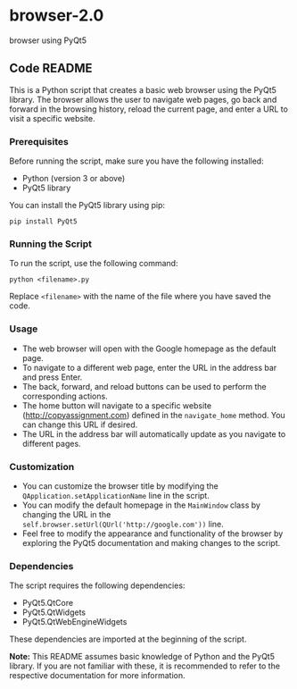 # browser-2.0
browser using PyQt5
## Code README

This is a Python script that creates a basic web browser using the PyQt5 library. The browser allows the user to navigate web pages, go back and forward in the browsing history, reload the current page, and enter a URL to visit a specific website.

### Prerequisites

Before running the script, make sure you have the following installed:

- Python (version 3 or above)
- PyQt5 library

You can install the PyQt5 library using pip:

```
pip install PyQt5
```

### Running the Script

To run the script, use the following command:

```
python <filename>.py
```

Replace `<filename>` with the name of the file where you have saved the code.

### Usage

- The web browser will open with the Google homepage as the default page.
- To navigate to a different web page, enter the URL in the address bar and press Enter.
- The back, forward, and reload buttons can be used to perform the corresponding actions.
- The home button will navigate to a specific website (http://copyassignment.com) defined in the `navigate_home` method. You can change this URL if desired.
- The URL in the address bar will automatically update as you navigate to different pages.

### Customization

- You can customize the browser title by modifying the `QApplication.setApplicationName` line in the script.
- You can modify the default homepage in the `MainWindow` class by changing the URL in the `self.browser.setUrl(QUrl('http://google.com'))` line.
- Feel free to modify the appearance and functionality of the browser by exploring the PyQt5 documentation and making changes to the script.

### Dependencies

The script requires the following dependencies:

- PyQt5.QtCore
- PyQt5.QtWidgets
- PyQt5.QtWebEngineWidgets

These dependencies are imported at the beginning of the script.

**Note:** This README assumes basic knowledge of Python and the PyQt5 library. If you are not familiar with these, it is recommended to refer to the respective documentation for more information.
